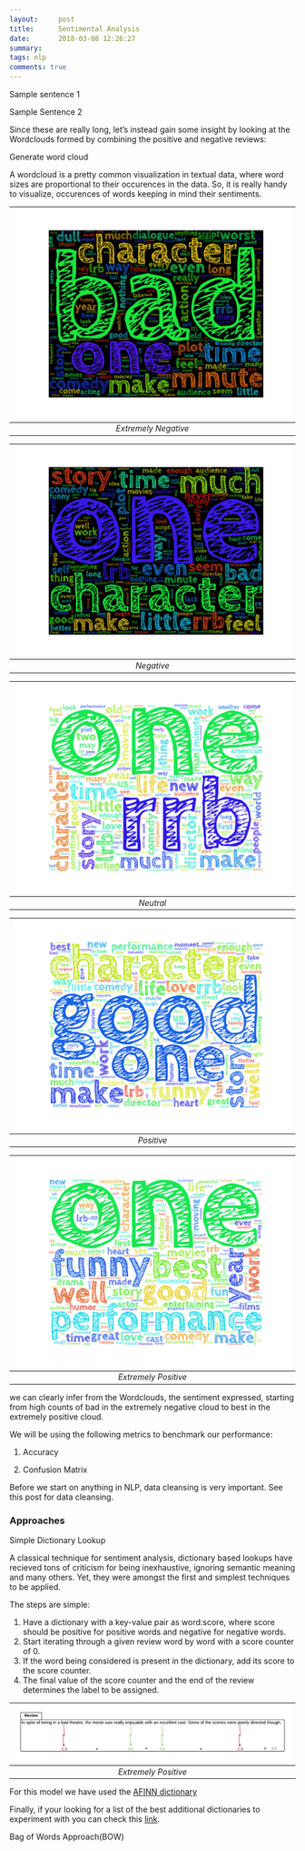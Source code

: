 ```yaml
---
layout:     post
title:      Sentimental Analysis
date:       2018-03-08 12:26:27
summary:   
tags: nlp
comments: true
---
```


Sample sentence 1

<script src="https://gist.github.com/x0v/53d644f0d78b009d5802334a4e9fd726.js"></script>

Sample Sentence 2
<script src="https://gist.github.com/x0v/36fedf434781e93dfe21e3b3d31eb4d6.js"></script>

<!--break-->

Since these are really long, let’s instead gain some insight by looking at the Wordclouds formed by combining the positive and negative reviews:


Generate word cloud

<script src="https://gist.github.com/x0v/f44ef75b2ad2c6ae9d75ea3e86f71731.js"></script>


 A wordcloud is a pretty common visualization in textual data, where word sizes are proportional to their occurences in the data. So, it is really handy to visualize, occurences of words keeping in mind their sentiments.

| ![space-5.jpg](/images/313.png) | 
|:--:| 
| *Extremely Negative* |

| ![space-1.jpg](/images/312.png) | 
|:--:| 
| *Negative* |


| ![space-2.jpg](/images/314.png) | 
|:--:| 
| *Neutral* |


| ![space-3.jpg](/images/315.png) | 
|:--:| 
| *Positive* |

| ![space-4.jpg](/images/316.png) | 
|:--:| 
| *Extremely Positive* |


we can clearly infer from the Wordclouds, the sentiment expressed, starting from high counts of bad in the extremely negative cloud to best in the extremely positive cloud.


We will be using the following metrics to benchmark our performance:

1. Accuracy

2. Confusion Matrix


Before we start on anything in NLP, data cleansing is very important.
See this post for data cleansing.


### Approaches

Simple Dictionary Lookup

A classical technique for sentiment analysis, dictionary based lookups have recieved tons of criticism for being inexhaustive, ignoring semantic meaning and many others. Yet, they were amongst the first and simplest techniques to be applied.

The steps are simple:

1. Have a dictionary with a key-value pair as word:score, where score should be positive for positive words and negative for negative words.
2. Start iterating through a given review word by word with a score counter of 0.
3. If the word being considered is present in the dictionary, add its score to the score counter.
4. The final value of the score counter and the end of the review determines the label to be assigned.

| ![space.jpg](/images/DBSA.png) | 
|:--:| 
| *Extremely Positive* |


For this model we have used the [AFINN dictionary](http://www2.imm.dtu.dk/pubdb/views/publication_details.php?id=6010)

<script src="https://gist.github.com/x0v/2efe9ab0fa2e26ce7763e24017e15c68.js"></script>

Finally, if your looking for a list of the best additional dictionaries to experiment with you can check this [link](https://stackoverflow.com/questions/4188706/sentiment-analysis-dictionaries).


Bag of Words Approach(BOW)

<script src="https://gist.github.com/x0v/e1e522ef6f3c7dd48c3c0a2b1fff2c42.js"></script>




